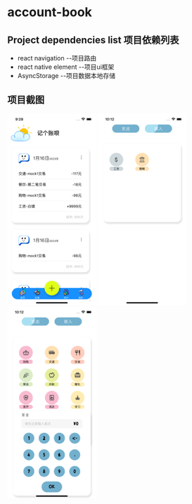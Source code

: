 # account-book
## Project dependencies list 项目依赖列表
* react navigation --项目路由
* react native element --项目ui框架
* AsyncStorage --项目数据本地存储
## 项目截图
<img src='./readmeImage/screen-index.png' width='40%' height="40%">
<img src='./readmeImage/add-income.png' width='40%' height="40%">
<img src='./readmeImage/add-disburse.png' width='40%' height="40%">